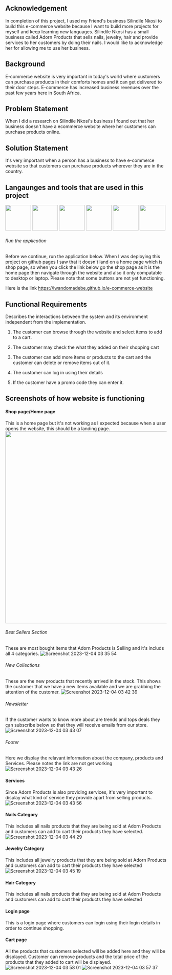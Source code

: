 ## Acknowledgement
In completion of this project, I used my Friend's business Silindile Nkosi to build this e-commerce website because I want to build more projects for myself and keep learning new languages. Silindile Nkosi has a small business called Adorn Products that sells nails, jewelry, hair and provide services to her customers by doing their nails. I would like to acknowledge her for allowing me to use her business. 

## Background
E-commerce website is very important in today's world where customers can purchase products in their comforts homes and it can get delivered to their door steps. E-commerce has increased business revenues over the past few years here in South Africa. 


## Problem Statement 
When I did a research on Silindile Nkosi's business I found out that her business doesn't have a ecommerce website where her customers can purchase products online. 

## Solution Statement 
It's very important when a person has a business to have e-commerce website so that customers can purchase products wherever they are in the country. 

## Langaunges and tools that are used in this project
<img src="https://github.com/LwandoMadebe/e-commerce-website/assets/147529941/08ee5012-219c-4f2f-b3a9-69c1d7b86a37" width='80'>
<img src="https://github.com/LwandoMadebe/e-commerce-website/assets/147529941/c1770f56-1815-45e7-a5d8-fbab549685c2" width='80'>
<img src="https://github.com/LwandoMadebe/e-commerce-website/assets/147529941/544ab130-5afe-4b82-b0d9-89a3b4938958" width='80'>
<img src="https://github.com/LwandoMadebe/e-commerce-website/assets/147529941/b6819701-159d-4875-b6a7-c36eaa891b94" width='80'>
<img src="https://github.com/LwandoMadebe/e-commerce-website/assets/147529941/00f11aef-d2f8-4552-a82b-82aba9fdcd6a" width='80'>
<img src="https://github.com/LwandoMadebe/e-commerce-website/assets/147529941/9ea7985f-47cd-4061-a64a-b73567fa99fd" width='80'>


###### Run the application 
Before we continue, run the application below. When I was deploying this project on github pages I saw that it doesn't land on a home page which is shop page, so when you click the link below go the shop page as it is the home page then navigate through the website and also it only compatable to desktop or laptop. Please note that some buttons are not yet functioning. 

Here is the link
https://lwandomadebe.github.io/e-commerce-website

## Functional Requirements 
Describes the interactions between the system and its environment independent from the implementation. 

1. The customer can browse through the website and select items to add to a cart. 

2. The customer may check the what they added on their shopping cart

3. The customer can add more items or products to the cart and the customer can delete or remove items out of it. 

4. The customer can log in using their details

5. If the customer have a promo code they can enter it.

## Screenshots of how website is functioning 












#### Shop page/Home page
This is a home page but it's not working as I expected because when a user opens the website, this should be a landing page. 
<img src="https://github.com/LwandoMadebe/e-commerce-website/assets/147529941/7480a237-de9d-40c5-b541-bed09ea343f1" width='600'>
###### Best Sellers Section 
These are most bought items that Adorn Products is Selling and it's includs all 4 categories. 
![Screenshot 2023-12-04 03 35 54](https://github.com/LwandoMadebe/e-commerce-website/assets/147529941/08cd2fb5-5392-441a-97a7-14331566dd92)
###### New Collections
These are the new products that recently arrived in the stock. This shows the customer that we have a new items available and we are grabbing the attention of the customer. 
![Screenshot 2023-12-04 03 42 39](https://github.com/LwandoMadebe/e-commerce-website/assets/147529941/55075fd4-508c-45f2-8083-66efde191a33)
###### Newsletter
If the customer wants to know more about are trends and tops deals they can subscribe below so that they will receive emails from our store. 
![Screenshot 2023-12-04 03 43 07](https://github.com/LwandoMadebe/e-commerce-website/assets/147529941/b4b6e8e3-9650-44db-ab6c-164b4a6d080a)
###### Footer
Here we display the relavant information about the company, products and Services. Please notes the link are not get working 
![Screenshot 2023-12-04 03 43 26](https://github.com/LwandoMadebe/e-commerce-website/assets/147529941/ebf72cac-55e5-4d43-a309-7160a7533b3b)
#### Services 
Since Adorn Products is also providing services, it's very important to display what kind of service they provide apart from selling products. 
![Screenshot 2023-12-04 03 43 56](https://github.com/LwandoMadebe/e-commerce-website/assets/147529941/0832e373-a1d7-4d3b-b124-77de80c0bd45)
#### Nails Category 
This includes all nails products that they are being sold at Adorn Products and customers can add to cart their products they have selected. 
![Screenshot 2023-12-04 03 44 29](https://github.com/LwandoMadebe/e-commerce-website/assets/147529941/b16dd090-35f5-47b0-a742-8dd4eb331efd)

#### Jewelry Category 
This includes all jewelry products that they are being sold at Adorn Products and customers can add to cart their products they have selected
![Screenshot 2023-12-04 03 45 19](https://github.com/LwandoMadebe/e-commerce-website/assets/147529941/0643ac4f-3852-4abc-9a6b-be77a3146ada)

#### Hair Category
This includes all nails products that they are being sold at Adorn Products and customers can add to cart their products they have selected


#### Login page 
This is a login page where customers can login using their login details in order to continue shopping. 

#### Cart page 
All the products that customers selected will be added here and they will be displayed. Customer can remove products and the total price of the products that they added to cart will be displayed. 
![Screenshot 2023-12-04 03 58 01](https://github.com/LwandoMadebe/e-commerce-website/assets/147529941/c2ace8bf-ee93-466d-acbd-73ec584af9b6)
![Screenshot 2023-12-04 03 57 37](https://github.com/LwandoMadebe/e-commerce-website/assets/147529941/7956db5a-32ca-4c4d-b904-b921d4781a96)
